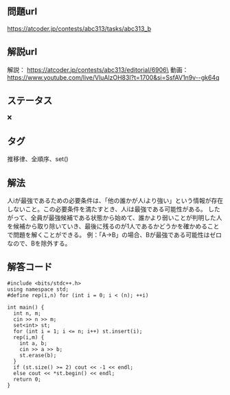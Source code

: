 ## 問題url
https://atcoder.jp/contests/abc313/tasks/abc313_b

## 解説url
解説： https://atcoder.jp/contests/abc313/editorial/6906\
動画：https://www.youtube.com/live/VluAlzOH83I?t=1700&si=SsfAV1n9v--gk64q

## ステータス
❌

## タグ
推移律、全順序、set()

## 解法
人iが最強であるための必要条件は、「他の誰かが人iより強い」という情報が存在しないこと。この必要条件を満たすとき、人iは最強である可能性がある。
したがって、全員が最強候補である状態から始めて、誰かより弱いことが判明した人を候補から取り除いていき、最後に残るのが1人であるかどうかを確かめることで問題を解くことができる。
例：「A→B」の場合、Bが最強である可能性はゼロなので、Bを除外する。

## 解答コード
```
#include <bits/stdc++.h>
using namespace std;
#define rep(i,n) for (int i = 0; i < (n); ++i)

int main() {
  int n, m;
  cin >> n >> m;
  set<int> st;
  for (int i = 1; i <= n; i++) st.insert(i);
  rep(i,m) {
    int a, b;
    cin >> a >> b;
    st.erase(b);
  }
  if (st.size() >= 2) cout << -1 << endl;
  else cout << *st.begin() << endl;
  return 0;
}
```